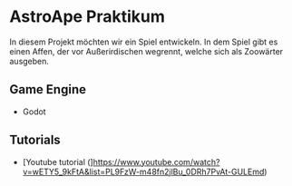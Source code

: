 # AstroApe Praktikum
In diesem Projekt möchten wir ein Spiel entwickeln. In dem Spiel gibt es einen Affen, der vor Außerirdischen wegrennt, welche sich als Zoowärter ausgeben.

## Game Engine
* Godot

## Tutorials
* [Youtube tutorial (]https://www.youtube.com/watch?v=wETY5_9kFtA&list=PL9FzW-m48fn2jlBu_0DRh7PvAt-GULEmd)
